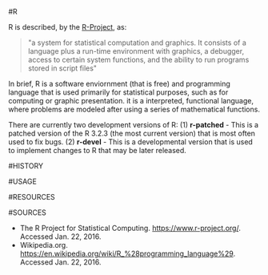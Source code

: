 #R

R is described, by the [R-Project](https://cran.r-project.org/doc/FAQ/R-FAQ.html#What-is-R_003f), as:
>"a system for statistical computation and graphics. It consists of a language plus a run-time environment with graphics, a debugger, access to certain system functions, and the ability to run programs stored in script files"

In brief, R is a software enviornment (that is free) and programming language that is used primarily for statistical purposes, such as for computing or graphic presentation. it is a interpreted, functional language, where problems are modeled after using a series of mathematical functions.

There are currently two development versions of R:
  (1) **r-patched** - This is a patched version of the R 3.2.3 (the most current version) that is most often used to fix bugs. 
  (2) **r-devel** - This is a developmental version that is used to implement changes to R that may be later released. 

#HISTORY


#USAGE


#RESOURCES


#SOURCES
* The R Project for Statistical Computing. https://www.r-project.org/. Accessed Jan. 22, 2016.
* Wikipedia.org. https://en.wikipedia.org/wiki/R_%28programming_language%29. Accessed Jan. 22, 2016.
